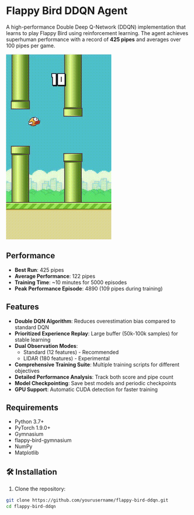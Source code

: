 # Flappy Bird DDQN Agent

A high-performance Double Deep Q-Network (DDQN) implementation that learns to play Flappy Bird using reinforcement learning. The agent achieves superhuman performance with a record of **425 pipes** and averages over 100 pipes per game.

![Demo](./Screen%20Recording%202025-09-07%20091911.gif)

## Performance

- **Best Run**: 425 pipes
- **Average Performance**: 122 pipes
- **Training Time**: ~10 minutes for 5000 episodes
- **Peak Performance Episode**: 4890 (109 pipes during training)



## Features

- **Double DQN Algorithm**: Reduces overestimation bias compared to standard DQN
- **Prioritized Experience Replay**: Large buffer (50k-100k samples) for stable learning
- **Dual Observation Modes**: 
  - Standard (12 features) - Recommended
  - LIDAR (180 features) - Experimental
- **Comprehensive Training Suite**: Multiple training scripts for different objectives
- **Detailed Performance Analysis**: Track both score and pipe count
- **Model Checkpointing**: Save best models and periodic checkpoints
- **GPU Support**: Automatic CUDA detection for faster training

## Requirements

- Python 3.7+
- PyTorch 1.9.0+
- Gymnasium
- flappy-bird-gymnasium
- NumPy
- Matplotlib

## 🛠️ Installation

1. Clone the repository:
```bash
git clone https://github.com/yourusername/flappy-bird-ddqn.git
cd flappy-bird-ddqn
